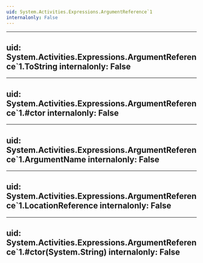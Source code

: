 ```yaml
---
uid: System.Activities.Expressions.ArgumentReference`1
internalonly: False
---
```


---
uid: System.Activities.Expressions.ArgumentReference`1.ToString
internalonly: False
---

---
uid: System.Activities.Expressions.ArgumentReference`1.#ctor
internalonly: False
---

---
uid: System.Activities.Expressions.ArgumentReference`1.ArgumentName
internalonly: False
---

---
uid: System.Activities.Expressions.ArgumentReference`1.LocationReference
internalonly: False
---

---
uid: System.Activities.Expressions.ArgumentReference`1.#ctor(System.String)
internalonly: False
---
